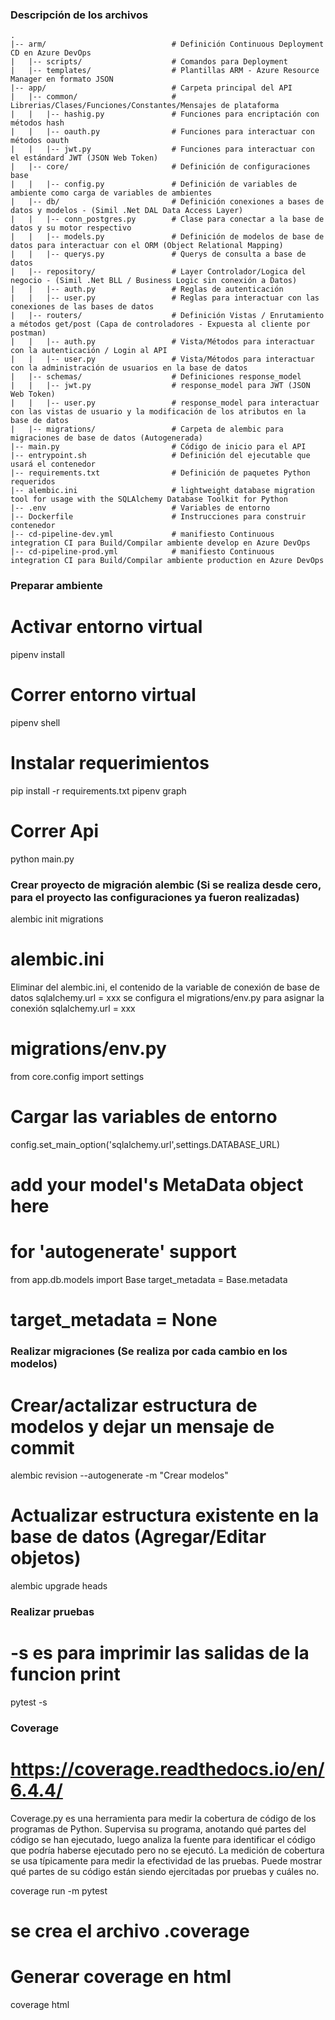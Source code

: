 ### Descripción de los archivos
    .
    |-- arm/                            # Definición Continuous Deployment CD en Azure DevOps
    |   |-- scripts/                    # Comandos para Deployment
    |   |-- templates/                  # Plantillas ARM - Azure Resource Manager en formato JSON
    |-- app/                            # Carpeta principal del API
    |   |-- common/                     # Librerias/Clases/Funciones/Constantes/Mensajes de plataforma
    |   |   |-- hashig.py               # Funciones para encriptación con métodos hash
    |   |   |-- oauth.py                # Funciones para interactuar con métodos oauth
    |   |   |-- jwt.py                  # Funciones para interactuar con el estándard JWT (JSON Web Token)
    |   |-- core/                       # Definición de configuraciones base
    |   |   |-- config.py               # Definición de variables de ambiente como carga de variables de ambientes
    |   |-- db/                         # Definición conexiones a bases de datos y modelos - (Simil .Net DAL Data Access Layer)
    |   |   |-- conn_postgres.py        # Clase para conectar a la base de datos y su motor respectivo
    |   |   |-- models.py               # Definición de modelos de base de datos para interactuar con el ORM (Object Relational Mapping)
    |   |   |-- querys.py               # Querys de consulta a base de datos
    |   |-- repository/                 # Layer Controlador/Logica del negocio - (Simil .Net BLL / Business Logic sin conexión a Datos)
    |   |   |-- auth.py                 # Reglas de autenticación
    |   |   |-- user.py                 # Reglas para interactuar con las conexiones de las bases de datos
    |   |-- routers/                    # Definición Vistas / Enrutamiento a métodos get/post (Capa de controladores - Expuesta al cliente por postman)
    |   |   |-- auth.py                 # Vista/Métodos para interactuar con la autenticación / Login al API
    |   |   |-- user.py                 # Vista/Métodos para interactuar con la administración de usuarios en la base de datos
    |   |-- schemas/                    # Definiciones response_model
    |   |   |-- jwt.py                  # response_model para JWT (JSON Web Token)
    |   |   |-- user.py                 # response_model para interactuar con las vistas de usuario y la modificación de los atributos en la base de datos
    |   |-- migrations/                 # Carpeta de alembic para migraciones de base de datos (Autogenerada)
    |-- main.py                         # Código de inicio para el API
    |-- entrypoint.sh                   # Definición del ejecutable que usará el contenedor
    |-- requirements.txt                # Definición de paquetes Python requeridos
    |-- alembic.ini                     # lightweight database migration tool for usage with the SQLAlchemy Database Toolkit for Python
    |-- .env                            # Variables de entorno
    |-- Dockerfile                      # Instrucciones para construir contenedor
    |-- cd-pipeline-dev.yml             # manifiesto Continuous integration CI para Build/Compilar ambiente develop en Azure DevOps
    |-- cd-pipeline-prod.yml            # manifiesto Continuous integration CI para Build/Compilar ambiente production en Azure DevOps

### Preparar ambiente

# Activar entorno virtual
pipenv install

# Correr entorno virtual
pipenv shell

# Instalar requerimientos
pip install -r requirements.txt
pipenv graph

# Correr Api
python main.py

### Crear proyecto de migración alembic (Si se realiza desde cero, para el proyecto las configuraciones ya fueron realizadas)

alembic init migrations

# alembic.ini    
Eliminar del alembic.ini, el contenido de la variable de conexión de base de datos sqlalchemy.url = xxx
se configura el migrations/env.py para asignar la conexión sqlalchemy.url = xxx

# migrations/env.py
from core.config import settings
# Cargar las variables de entorno
config.set_main_option('sqlalchemy.url',settings.DATABASE_URL)

# add your model's MetaData object here
# for 'autogenerate' support
from app.db.models import Base
target_metadata = Base.metadata
# target_metadata = None


### Realizar migraciones (Se realiza por cada cambio en los modelos)

# Crear/actalizar estructura de modelos y dejar un mensaje de commit
alembic revision --autogenerate -m "Crear modelos"

# Actualizar estructura existente en la base de datos (Agregar/Editar objetos)
alembic upgrade heads

### Realizar pruebas
# -s es para imprimir las salidas de la funcion print
pytest -s

### Coverage
# https://coverage.readthedocs.io/en/6.4.4/
Coverage.py es una herramienta para medir la cobertura de código de los programas de Python.
Supervisa su programa, anotando qué partes del código se han ejecutado, luego analiza la fuente para identificar el código que podría haberse ejecutado pero no se ejecutó.
La medición de cobertura se usa típicamente para medir la efectividad de las pruebas.
Puede mostrar qué partes de su código están siendo ejercitadas por pruebas y cuáles no.

coverage run -m pytest
# se crea el archivo .coverage

# Generar coverage en html
coverage html

